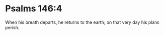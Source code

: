 # Psalms 146:4

When his breath departs, he returns to the earth; on that very day his plans perish.
